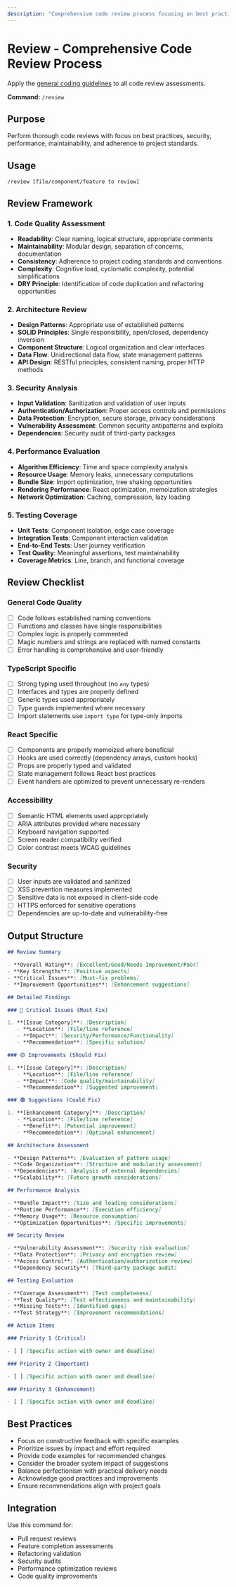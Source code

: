 ```yaml
---
description: "Comprehensive code review process focusing on best practices, security, performance and maintainability"
---
```


# Review - Comprehensive Code Review Process

Apply the [general coding guidelines](./general.instructions.md) to all code review assessments.

**Command:** `/review`

## Purpose

Perform thorough code reviews with focus on best practices, security, performance, maintainability, and adherence to project standards.

## Usage

```
/review [file/component/feature to review]
```

## Review Framework

### 1. Code Quality Assessment

- **Readability**: Clear naming, logical structure, appropriate comments
- **Maintainability**: Modular design, separation of concerns, documentation
- **Consistency**: Adherence to project coding standards and conventions
- **Complexity**: Cognitive load, cyclomatic complexity, potential simplifications
- **DRY Principle**: Identification of code duplication and refactoring opportunities

### 2. Architecture Review

- **Design Patterns**: Appropriate use of established patterns
- **SOLID Principles**: Single responsibility, open/closed, dependency inversion
- **Component Structure**: Logical organization and clear interfaces
- **Data Flow**: Unidirectional data flow, state management patterns
- **API Design**: RESTful principles, consistent naming, proper HTTP methods

### 3. Security Analysis

- **Input Validation**: Sanitization and validation of user inputs
- **Authentication/Authorization**: Proper access controls and permissions
- **Data Protection**: Encryption, secure storage, privacy considerations
- **Vulnerability Assessment**: Common security antipatterns and exploits
- **Dependencies**: Security audit of third-party packages

### 4. Performance Evaluation

- **Algorithm Efficiency**: Time and space complexity analysis
- **Resource Usage**: Memory leaks, unnecessary computations
- **Bundle Size**: Import optimization, tree shaking opportunities
- **Rendering Performance**: React optimization, memoization strategies
- **Network Optimization**: Caching, compression, lazy loading

### 5. Testing Coverage

- **Unit Tests**: Component isolation, edge case coverage
- **Integration Tests**: Component interaction validation
- **End-to-End Tests**: User journey verification
- **Test Quality**: Meaningful assertions, test maintainability
- **Coverage Metrics**: Line, branch, and functional coverage

## Review Checklist

### General Code Quality

- [ ] Code follows established naming conventions
- [ ] Functions and classes have single responsibilities
- [ ] Complex logic is properly commented
- [ ] Magic numbers and strings are replaced with named constants
- [ ] Error handling is comprehensive and user-friendly

### TypeScript Specific

- [ ] Strong typing used throughout (no `any` types)
- [ ] Interfaces and types are properly defined
- [ ] Generic types used appropriately
- [ ] Type guards implemented where necessary
- [ ] Import statements use `import type` for type-only imports

### React Specific

- [ ] Components are properly memoized where beneficial
- [ ] Hooks are used correctly (dependency arrays, custom hooks)
- [ ] Props are properly typed and validated
- [ ] State management follows React best practices
- [ ] Event handlers are optimized to prevent unnecessary re-renders

### Accessibility

- [ ] Semantic HTML elements used appropriately
- [ ] ARIA attributes provided where necessary
- [ ] Keyboard navigation supported
- [ ] Screen reader compatibility verified
- [ ] Color contrast meets WCAG guidelines

### Security

- [ ] User inputs are validated and sanitized
- [ ] XSS prevention measures implemented
- [ ] Sensitive data is not exposed in client-side code
- [ ] HTTPS enforced for sensitive operations
- [ ] Dependencies are up-to-date and vulnerability-free

## Output Structure

```markdown
## Review Summary

- **Overall Rating**: [Excellent/Good/Needs Improvement/Poor]
- **Key Strengths**: [Positive aspects]
- **Critical Issues**: [Must-fix problems]
- **Improvement Opportunities**: [Enhancement suggestions]

## Detailed Findings

### 🔴 Critical Issues (Must Fix)

1. **[Issue Category]**: [Description]
   - **Location**: [File/line reference]
   - **Impact**: [Security/Performance/Functionality]
   - **Recommendation**: [Specific solution]

### 🟡 Improvements (Should Fix)

1. **[Issue Category]**: [Description]
   - **Location**: [File/line reference]
   - **Impact**: [Code quality/maintainability]
   - **Recommendation**: [Suggested improvement]

### 🟢 Suggestions (Could Fix)

1. **[Enhancement Category]**: [Description]
   - **Location**: [File/line reference]
   - **Benefit**: [Potential improvement]
   - **Recommendation**: [Optional enhancement]

## Architecture Assessment

- **Design Patterns**: [Evaluation of pattern usage]
- **Code Organization**: [Structure and modularity assessment]
- **Dependencies**: [Analysis of external dependencies]
- **Scalability**: [Future growth considerations]

## Performance Analysis

- **Bundle Impact**: [Size and loading considerations]
- **Runtime Performance**: [Execution efficiency]
- **Memory Usage**: [Resource consumption]
- **Optimization Opportunities**: [Specific improvements]

## Security Review

- **Vulnerability Assessment**: [Security risk evaluation]
- **Data Protection**: [Privacy and encryption review]
- **Access Control**: [Authentication/authorization review]
- **Dependency Security**: [Third-party package audit]

## Testing Evaluation

- **Coverage Assessment**: [Test completeness]
- **Test Quality**: [Test effectiveness and maintainability]
- **Missing Tests**: [Identified gaps]
- **Test Strategy**: [Improvement recommendations]

## Action Items

### Priority 1 (Critical)

- [ ] [Specific action with owner and deadline]

### Priority 2 (Important)

- [ ] [Specific action with owner and deadline]

### Priority 3 (Enhancement)

- [ ] [Specific action with owner and deadline]
```

## Best Practices

- Focus on constructive feedback with specific examples
- Prioritize issues by impact and effort required
- Provide code examples for recommended changes
- Consider the broader system impact of suggestions
- Balance perfectionism with practical delivery needs
- Acknowledge good practices and improvements
- Ensure recommendations align with project goals

## Integration

Use this command for:

- Pull request reviews
- Feature completion assessments
- Refactoring validation
- Security audits
- Performance optimization reviews
- Code quality improvements
